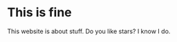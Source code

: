 <!DOCTYPE html>
<html>
<head>
<body style="background-color:powerblue:">
<h1>This is fine</h1>
<p>This website is about stuff. Do you like stars? I know I do.</p>

<body>
<html>
